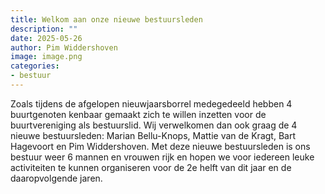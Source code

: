```yaml
---
title: Welkom aan onze nieuwe bestuursleden
description: ""
date: 2025-05-26
author: Pim Widdershoven
image: image.png
categories:
- bestuur
---
```


Zoals tijdens de afgelopen nieuwjaarsborrel medegedeeld hebben 4 buurtgenoten kenbaar gemaakt zich te willen inzetten voor de buurtvereniging als bestuurslid. Wij verwelkomen dan ook graag de 4 nieuwe bestuursleden: Marian Bellu-Knops, Mattie van de Kragt, Bart Hagevoort en Pim Widdershoven. Met deze nieuwe bestuursleden is ons bestuur weer 6 mannen en vrouwen rijk en hopen we voor iedereen leuke activiteiten te kunnen organiseren voor de 2e helft van dit jaar en de daaropvolgende jaren.
